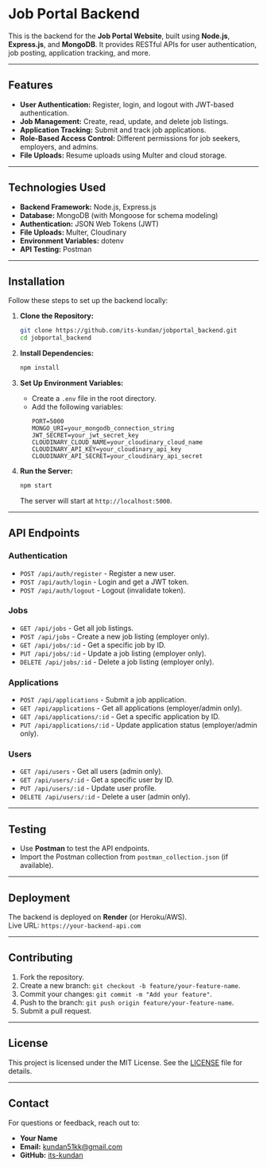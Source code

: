 # Job Portal Backend

This is the backend for the **Job Portal Website**, built using **Node.js**, **Express.js**, and **MongoDB**. It provides RESTful APIs for user authentication, job posting, application tracking, and more.

---

## Features

- **User Authentication:** Register, login, and logout with JWT-based authentication.
- **Job Management:** Create, read, update, and delete job listings.
- **Application Tracking:** Submit and track job applications.
- **Role-Based Access Control:** Different permissions for job seekers, employers, and admins.
- **File Uploads:** Resume uploads using Multer and cloud storage.

---

## Technologies Used

- **Backend Framework:** Node.js, Express.js
- **Database:** MongoDB (with Mongoose for schema modeling)
- **Authentication:** JSON Web Tokens (JWT)
- **File Uploads:** Multer, Cloudinary
- **Environment Variables:** dotenv
- **API Testing:** Postman

---

## Installation

Follow these steps to set up the backend locally:

1. **Clone the Repository:**
   ```bash
   git clone https://github.com/its-kundan/jobportal_backend.git
   cd jobportal_backend
   ```

2. **Install Dependencies:**
   ```bash
   npm install
   ```

3. **Set Up Environment Variables:**
   - Create a `.env` file in the root directory.
   - Add the following variables:
     ```plaintext
     PORT=5000
     MONGO_URI=your_mongodb_connection_string
     JWT_SECRET=your_jwt_secret_key
     CLOUDINARY_CLOUD_NAME=your_cloudinary_cloud_name
     CLOUDINARY_API_KEY=your_cloudinary_api_key
     CLOUDINARY_API_SECRET=your_cloudinary_api_secret
     ```

4. **Run the Server:**
   ```bash
   npm start
   ```
   The server will start at `http://localhost:5000`.

---

## API Endpoints

### **Authentication**
- `POST /api/auth/register` - Register a new user.
- `POST /api/auth/login` - Login and get a JWT token.
- `POST /api/auth/logout` - Logout (invalidate token).

### **Jobs**
- `GET /api/jobs` - Get all job listings.
- `POST /api/jobs` - Create a new job listing (employer only).
- `GET /api/jobs/:id` - Get a specific job by ID.
- `PUT /api/jobs/:id` - Update a job listing (employer only).
- `DELETE /api/jobs/:id` - Delete a job listing (employer only).

### **Applications**
- `POST /api/applications` - Submit a job application.
- `GET /api/applications` - Get all applications (employer/admin only).
- `GET /api/applications/:id` - Get a specific application by ID.
- `PUT /api/applications/:id` - Update application status (employer/admin only).

### **Users**
- `GET /api/users` - Get all users (admin only).
- `GET /api/users/:id` - Get a specific user by ID.
- `PUT /api/users/:id` - Update user profile.
- `DELETE /api/users/:id` - Delete a user (admin only).

---

## Testing

- Use **Postman** to test the API endpoints.
- Import the Postman collection from `postman_collection.json` (if available).

---

## Deployment

The backend is deployed on **Render** (or Heroku/AWS).  
Live URL: `https://your-backend-api.com`

---

## Contributing

1. Fork the repository.
2. Create a new branch: `git checkout -b feature/your-feature-name`.
3. Commit your changes: `git commit -m "Add your feature"`.
4. Push to the branch: `git push origin feature/your-feature-name`.
5. Submit a pull request.

---

## License

This project is licensed under the MIT License. See the [LICENSE](LICENSE) file for details.

---

## Contact

For questions or feedback, reach out to:  
- **Your Name**  
- **Email:** kundan51kk@gmail.com  
- **GitHub:** [its-kundan](https://github.com/its-kundan)
```
